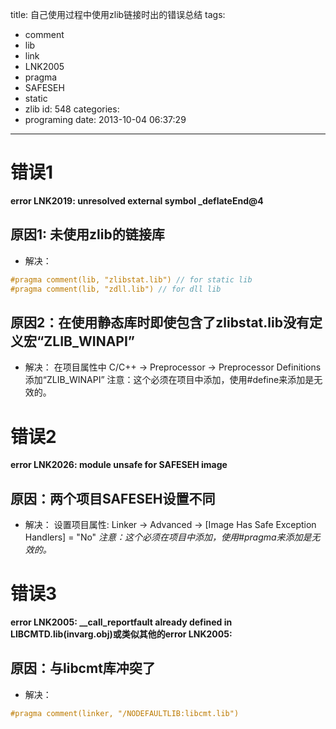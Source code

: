 title: 自己使用过程中使用zlib链接时出的错误总结
tags:
  - comment
  - lib
  - link
  - LNK2005
  - pragma
  - SAFESEH
  - static
  - zlib
id: 548
categories:
  - programing
date: 2013-10-04 06:37:29
---
# 错误1
**error LNK2019: unresolved external symbol _deflateEnd@4**

## 原因1: 未使用zlib的链接库
* 解决：
```cpp
#pragma comment(lib, "zlibstat.lib") // for static lib
#pragma comment(lib, "zdll.lib") // for dll lib
```

## 原因2：在使用静态库时即使包含了zlibstat.lib没有定义宏“ZLIB_WINAPI”
* 解决：
在项目属性中 C/C++ -> Preprocessor -> Preprocessor Definitions 添加“ZLIB_WINAPI”
注意：这个必须在项目中添加，使用#define来添加是无效的。

# 错误2
**error LNK2026: module unsafe for SAFESEH image**

## 原因：两个项目SAFESEH设置不同
* 解决：
设置项目属性: Linker -> Advanced -> [Image Has Safe Exception Handlers] = "No"
*注意：这个必须在项目中添加，使用#pragma来添加是无效的。*

# 错误3
**error LNK2005: __call_reportfault already defined in LIBCMTD.lib(invarg.obj)或类似其他的error LNK2005:**

## 原因：与libcmt库冲突了
* 解决：
```cpp
#pragma comment(linker, "/NODEFAULTLIB:libcmt.lib")
```
